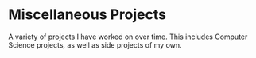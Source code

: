 # Miscellaneous Projects
A variety of projects I have worked on over time. This includes Computer Science projects, as well as side projects of my own.
